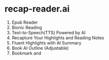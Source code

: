 # recap-reader.ai
1. Epub Reader
2. Bionic Reading
3. Text-to-Speech(TTS) Powered by AI
4. Recapture Your Highlights and Reading Notes
5. Fluent Highlights with AI Summary
6. Book AI Outline (Adjustable)
7. Bookmark and 
